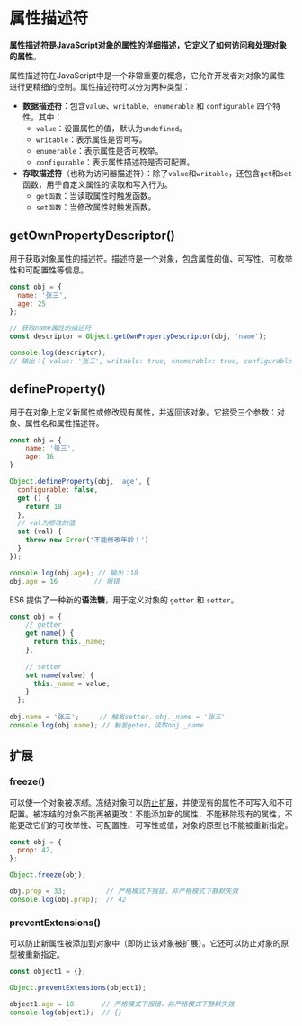 # 属性描述符

**属性描述符是JavaScript对象的属性的详细描述，它定义了如何访问和处理对象的属性**。

属性描述符在JavaScript中是一个非常重要的概念，它允许开发者对对象的属性进行更精细的控制。属性描述符可以分为两种类型：

- **数据描述符**：包含`value`、`writable`、`enumerable` 和 `configurable` 四个特性。其中：
  - `value`：设置属性的值，默认为`undefined`。
  - `writable`：表示属性是否可写。
  - `enumerable`：表示属性是否可枚举。
  - `configurable`：表示属性描述符是否可配置。
- **存取描述符**（也称为访问器描述符）：除了`value`和`writable`，还包含`get`和`set`函数，用于自定义属性的读取和写入行为。
  - `get函数`：当读取属性时触发函数。
  - `set函数`：当修改属性时触发函数。

## getOwnPropertyDescriptor()

用于获取对象属性的描述符。描述符是一个对象，包含属性的值、可写性、可枚举性和可配置性等信息。

```js
const obj = {
  name: '张三',
  age: 25
};

// 获取name属性的描述符
const descriptor = Object.getOwnPropertyDescriptor(obj, 'name');

console.log(descriptor);
// 输出：{ value: '张三', writable: true, enumerable: true, configurable: true }
```

## defineProperty()

用于在对象上定义新属性或修改现有属性，并返回该对象。它接受三个参数：对象、属性名和属性描述符。

```js
const obj = {
    name: '张三',
    age: 16
}

Object.defineProperty(obj, 'age', {
  configurable: false,
  get () {
    return 18
  },
  // val为修改的值
  set (val) {
    throw new Error('不能修改年龄！')
  }
});

console.log(obj.age); // 输出：18
obj.age = 16         // 报错
```

ES6 提供了一种新的**语法糖**，用于定义对象的 `getter` 和 `setter`。

```js
const obj = {
    // getter
    get name() {
      return this._name;
    },
  
    // setter
    set name(value) {
      this._name = value;
    }
  };
  
obj.name = '张三';     // 触发setter，obj._name = '张三'
console.log(obj.name); // 触发geter，读取obj._name
```

## 扩展

### freeze()

可以使一个对象被*冻结*。冻结对象可以[防止扩展](https://developer.mozilla.org/zh-CN/docs/Web/JavaScript/Reference/Global_Objects/Object/preventExtensions)，并使现有的属性不可写入和不可配置。被冻结的对象不能再被更改：不能添加新的属性，不能移除现有的属性，不能更改它们的可枚举性、可配置性、可写性或值，对象的原型也不能被重新指定。
```js
const obj = {
  prop: 42,
};

Object.freeze(obj);

obj.prop = 33;          // 严格模式下报错，非严格模式下静默失效
console.log(obj.prop);  // 42
```

### preventExtensions()

可以防止新属性被添加到对象中（即防止该对象被扩展）。它还可以防止对象的原型被重新指定。

```js
const object1 = {};

Object.preventExtensions(object1);

object1.age = 18       // 严格模式下报错，非严格模式下静默失效
console.log(object1);  // {}
```



